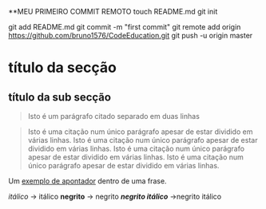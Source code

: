 
**MEU PRIMEIRO COMMIT REMOTO
touch README.md
git init

git add README.md
git commit -m "first commit"
git remote add origin https://github.com/bruno1576/CodeEducation.git
git push -u origin master


título da secção 
===============

título da sub secção 
------------------

> Isto é um parágrafo citado 
> separado em duas linhas

> Isto é uma citação num único 
parágrafo apesar de estar dividido 
em várias linhas.
Isto é uma citação num único 
parágrafo apesar de estar dividido 
em várias linhas.
Isto é uma citação num único 
parágrafo apesar de estar dividido 
em várias linhas.
Isto é uma citação num único 
parágrafo apesar de estar dividido 
em várias linhas.


Um [exemplo de apontador](http://exemplo.pt/ "Título opcional") dentro de uma frase.

*itálico* -> itálico
**negrito** -> negrito
***negrito itálico*** ->negrito itálico
